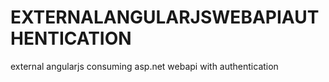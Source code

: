 # EXTERNALANGULARJSWEBAPIAUTHENTICATION
external angularjs consuming asp.net webapi with authentication
